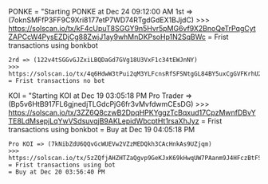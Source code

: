 PONKE = "Starting PONKE at Dec 24 09:12:00 AM
    1st => (7oknSMFfP3FF9C9Xri8177etP7WD74RTgdGdEX1BJjdC)
    >>> https://solscan.io/tx/kF4cUpuT8SGGY9n5Hvr5pMG6vf9X2BnoQeTrPqgCytZAPCcW4PysEZDjCg88ZwjJ1ay9whMnDKPsoHp1N2SqBWc
    = Frist transactions using bonkbot

    2rd => (122v4tSGGvGJZxiLBQDaGd7GVg18U3VxF1c34tEWJnNY)
    >>> https://solscan.io/tx/4q6HdwW3tPui2qM3YLFcnsRfSFSNtgGL84BY5uxCgGVFKrhU2PZPjgvYTABbD4pkNsiadqMXAKTv5pa7tx8C2doP
    = Frist transactions no bot

KOI = "Starting KOI at Dec 19 03:05:18 PM
    Pro Trader => (Bp5v6HtB917FL6gjnedjTLGdcPjG6fr3vMvfdwmCEsDG)
    >>> https://solscan.io/tx/3ZZ6Q8czwB2DpqHPKYggzTcBqxud17CpzMwnfDBvYTE8LdMsepjLqYwVSdsuvqjB9AKLepidWbcptHt1rsaXhJyz
    = Frist transactions using bonkbot
    = Buy at Dec 19 04:05:18 PM

    Pro KOI => (7kNibZdU6QQvGcWUEVw2VZzMEDQkh3CAcHnkAs9UZjqm)
    >>> https://solscan.io/tx/5zZQfjAHZHTZaQgvp9GeKJxK69kHwqUW7PAanm9J4HFczBtFSBuwDvGFPKPypo8TWQDWveXuXPUu2CiacTpMS6pZ
    = Frist transactions using bot
    = Buy at Dec 20 03:56:40 PM